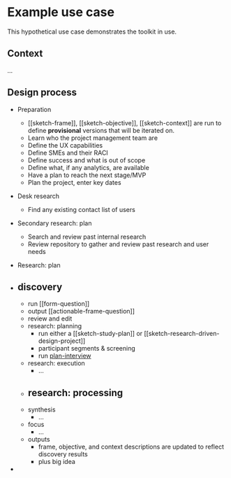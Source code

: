 # Example use case

This hypothetical use case demonstrates the toolkit in use.

## Context

...

## Design process

- Preparation
	- [[sketch-frame]], [[sketch-objective]], [[sketch-context]] are run to define **provisional** versions that will be iterated on.
	- Learn who the project management team are
	- Define the UX capabilities 
	- Define SMEs and their RACI 
	- Define success and what is out of scope
	- Define what, if any analytics, are available
	- Have a plan to reach the next stage/MVP 
	- Plan the project, enter key dates
- Desk research

	- Find any existing contact list of users
- Secondary research: plan
	- Search and review past internal research
	- Review repository to gather and review past research and user needs
- Research: plan
- discovery
	- 
	- run [[form-question]]
	- output [[actionable-frame-question]]
	- review and edit
	- research: planning
		- run either a [[sketch-study-plan]] or [[sketch-research-driven-design-project]]
		- participant segments & screening
		- run [plan-interview](plan-interview.md)
	- research: execution
		- ...
	- research: processing
		-
	- synthesis
		- ...
	- focus
		- ...
	- outputs
		- frame, objective, and context descriptions are updated to reflect discovery results
		- plus big idea
- 